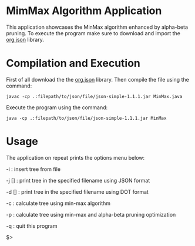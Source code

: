 # MimMax Algorithm Application
This application showcases the MinMax algorithm enhanced by alpha-beta pruning. To execute the program make sure to download and import the [org.json](https://repo1.maven.org/maven2/org/json/json/20230227/json-20230227.jar) library.

# Compilation and Execution
First of all download the the [org.json](https://repo1.maven.org/maven2/org/json/json/20230227/json-20230227.jar) library. Then
compile the file using the command:
```
javac -cp .:filepath/to/json/file/json-simple-1.1.1.jar MinMax.java 
```
Execute the program using the command:
```
java -cp .:filepath/to/json/file/json-simple-1.1.1.jar MinMax
```
# Usage
The application on repeat prints the options menu below:

-i <filename> : insert tree from file

-j [<filename>] : print tree in the specified filename using JSON format

-d [<filename>] : print tree in the specified filename using DOT format

-c : calculate tree using min-max algorithm

-p : calculate tree using min-max and alpha-beta pruning optimization

-q : quit this program


$>
